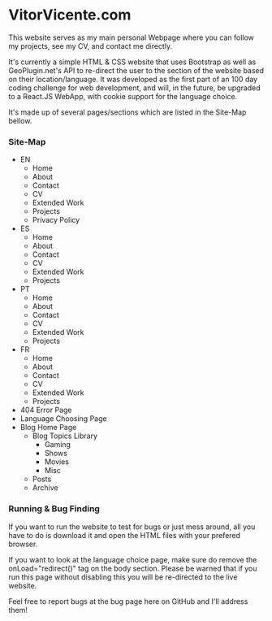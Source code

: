 # VitorVicente.com

This website serves as my main personal Webpage where you can follow my projects, see my CV, and contact me directly.

It's currently a simple HTML & CSS website that uses Bootstrap as well as GeoPlugin.net's API to re-direct the user to the section of the website based on their location/language. It was developed as the first part of an 100 day coding challenge for web development, and will, in the future, be upgraded to a React.JS WebApp, with cookie support for the language choice.

It's made up of several pages/sections which are listed in the Site-Map bellow.

### Site-Map
* EN
  * Home
  * About
  * Contact
  * CV
  * Extended Work
  * Projects
  * Privacy Policy
* ES
  * Home
  * About
  * Contact
  * CV
  * Extended Work
  * Projects
* PT
  * Home
  * About
  * Contact
  * CV
  * Extended Work
  * Projects
* FR
  * Home
  * About
  * Contact
  * CV
  * Extended Work
  * Projects
* 404 Error Page
* Language Choosing Page
* Blog Home Page
  * Blog Topics Library
    * Gaming
	* Shows
	* Movies
	* Misc
  * Posts
  * Archive


### Running & Bug Finding
If you want to run the website to test for bugs or just mess around, all you have to do is download it and open the HTML files with your prefered browser.

If you want to look at the language choice page, make sure do remove the onLoad="redirect()" tag on the body section. Please be warned that if you run this page without disabling this you will be re-directed to the live website.

Feel free to report bugs at the bug page here on GitHub and I'll address them!


